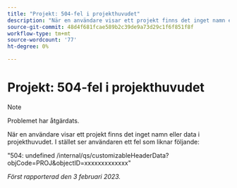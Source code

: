 ```yaml
---
title: "Projekt: 504-fel i projekthuvudet"
description: "När en användare visar ett projekt finns det inget namn eller data i projekthuvudet. Användaren ser i stället ett fel."
source-git-commit: 48d4f681fcae589b2c39de9a73d29c1f6f851f8f
workflow-type: tm+mt
source-wordcount: '77'
ht-degree: 0%

---
```



# Projekt: 504-fel i projekthuvudet

>[!NOTE]
>
>Problemet har åtgärdats.

När en användare visar ett projekt finns det inget namn eller data i projekthuvudet. I stället ser användaren ett fel som liknar följande:

&quot;504: undefined /internal/qs/customizableHeaderData?objCode=PROJ&amp;objectID=xxxxxxxxxxxxx&quot;

_Först rapporterad den 3 februari 2023._

